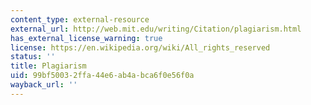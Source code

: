```yaml
---
content_type: external-resource
external_url: http://web.mit.edu/writing/Citation/plagiarism.html
has_external_license_warning: true
license: https://en.wikipedia.org/wiki/All_rights_reserved
status: ''
title: Plagiarism
uid: 99bf5003-2ffa-44e6-ab4a-bca6f0e56f0a
wayback_url: ''
---
```

